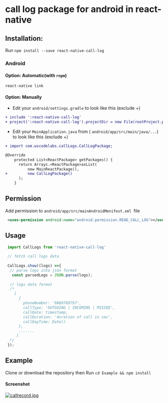 # call log package for android in react-native


## Installation:
Run `npm install --save react-native-call-log`
 

### Android

#### Option: Automatic(with `rnpm`)
`react-native link`
#### Option: Manually
* Edit your `android/settings.gradle` to look like this (exclude +)

```diff
+ include ':react-native-call-log'
+ project(':react-native-call-log').projectDir = new File(rootProject.projectDir, '../node_modules/react-native-call-log/android')
```
* Edit your `MainApplication.java` from ( `android/app/src/main/java/...`) to look like this (exclude +)
```diff
+ import com.wscodelabs.callLogs.CallLogPackage;

@Override
    protected List<ReactPackage> getPackages() {
      return Arrays.<ReactPackage>asList(
          new MainReactPackage(),
+         new CallLogPackage()
      );
    }
```

## Permission
Add permission to `android/app/src/mainAndroidMenifest.xml `file 
```xml
 <uses-permission android:name="android.permission.READ_CALL_LOG"></uses-permission>
```
## Usage
```javascript
 import CallLogs from 'react-native-call-log'
 
 // fetch call logs data
 
 CallLogs.show((logs) =>{
  // parse logs into json format
   const parsedLogs = JSON.parse(logs);
   
  // logs data format
  /*
    [
      { 
        phoneNumber: '9889789797', 
        callType: 'OUTGOING | INCOMING | MISSED',
        callDate: timestamp,
        callDuration: 'duration of call in sec',
        callDayTime: Date()
      },
      .......
     ]
  */
 });
```
## Example 
Clone or download the repository then Run `cd Example && npm install`

#### Screenshot
[![callrecord.jpg](https://s23.postimg.org/uxrtt72wb/callrecord.jpg)](https://postimg.org/image/st7gs419j/)

